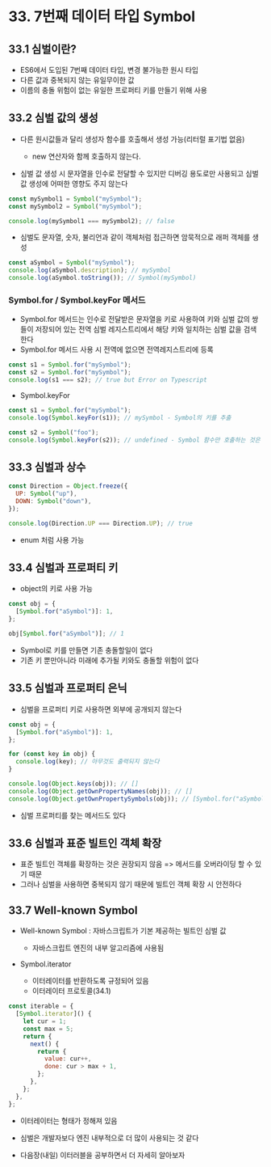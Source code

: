# 33. 7번째 데이터 타입 Symbol

## 33.1 심벌이란?

- ES6에서 도입된 7번째 데이터 타입, 변경 불가능한 원시 타입
- 다른 값과 중복되지 않는 유일무이한 값
- 이름의 충돌 위험이 없는 유일한 프로퍼티 키를 만들기 위해 사용

## 33.2 심벌 값의 생성

- 다른 원시값들과 달리 생성자 함수를 호출해서 생성 가능(리터럴 표기법 없음)

  - new 연산자와 함께 호출하지 않는다.

- 심벌 값 생성 시 문자열을 인수로 전달할 수 있지만 디버깅 용도로만 사용되고 심벌값 생성에 어떠한 영향도 주지 않는다

```js
const mySymbol1 = Symbol("mySymbol");
const mySymbol2 = Symbol("mySymbol");

console.log(mySymbol1 === mySymbol2); // false
```

- 심벌도 문자열, 숫자, 불리언과 같이 객체처럼 접근하면 암묵적으로 래퍼 객체를 생성

```js
const aSymbol = Symbol("mySymbol");
console.log(aSymbol.description); // mySymbol
console.log(aSymbol.toString()); // Symbol(mySymbol)
```

### Symbol.for / Symbol.keyFor 메서드

- Symbol.for 메서드는 인수로 전달받은 문자열을 키로 사용하여
  키와 심벌 값의 쌍들이 저장되어 있는 전역 심벌 레지스트리에서
  해당 키와 일치하는 심벌 값을 검색한다
- Symbol.for 메서드 사용 시 전역에 없으면 전역레지스트리에 등록

```js
const s1 = Symbol.for("mySymbol");
const s2 = Symbol.for("mySymbol");
console.log(s1 === s2); // true but Error on Typescript
```

- Symbol.keyFor

```js
const s1 = Symbol.for("mySymbol");
console.log(Symbol.keyFor(s1)); // mySymbol - Symbol의 키를 추출

const s2 = Symbol("foo");
console.log(Symbol.keyFor(s2)); // undefined - Symbol 함수만 호출하는 것은 전역 레지스트리에 등록되지 않는다
```

## 33.3 심벌과 상수

```js
const Direction = Object.freeze({
  UP: Symbol("up"),
  DOWN: Symbol("down"),
});

console.log(Direction.UP === Direction.UP); // true
```

- enum 처럼 사용 가능

## 33.4 심벌과 프로퍼티 키

- object의 키로 사용 가능

```js
const obj = {
  [Symbol.for("aSymbol")]: 1,
};

obj[Symbol.for("aSymbol")]; // 1
```

- Symbol로 키를 만들면 기존 충돌할일이 없다
- 기존 키 뿐만아니라 미래에 추가될 키와도 충돌할 위험이 없다

## 33.5 심벌과 프로퍼티 은닉

- 심벌을 프로퍼티 키로 사용하면 외부에 공개되지 않는다

```js
const obj = {
  [Symbol.for("aSymbol")]: 1,
};

for (const key in obj) {
  console.log(key); // 아무것도 출력되지 않는다
}

console.log(Object.keys(obj)); // []
console.log(Object.getOwnPropertyNames(obj)); // []
console.log(Object.getOwnPropertySymbols(obj)); // [Symbol.for("aSymbol")]
```

- 심벌 프로퍼티를 찾는 메서드도 있다

## 33.6 심벌과 표준 빌트인 객체 확장

- 표준 빌트인 객체를 확장하는 것은 권장되지 않음 => 메서드를 오버라이딩 할 수 있기 때문
- 그러나 심벌을 사용하면 중복되지 않기 때문에 빌트인 객체 확장 시 안전하다

## 33.7 Well-known Symbol

- Well-known Symbol : 자바스크립트가 기본 제공하는 빌트인 심벌 값

  - 자바스크립트 엔진의 내부 알고리즘에 사용됨

- Symbol.iterator
  - 이터레이터를 반환하도록 규정되어 있음
  - 이터레이터 프로토콜(34.1)

```js
const iterable = {
  [Symbol.iterator]() {
    let cur = 1;
    const max = 5;
    return {
      next() {
        return {
          value: cur++,
          done: cur > max + 1,
        };
      },
    };
  },
};
```

- 이터레이터는 형태가 정해져 있음

- 심벌은 개발자보다 엔진 내부적으로 더 많이 사용되는 것 같다

- 다음장(내일) 이터러블을 공부하면서 더 자세히 알아보자
